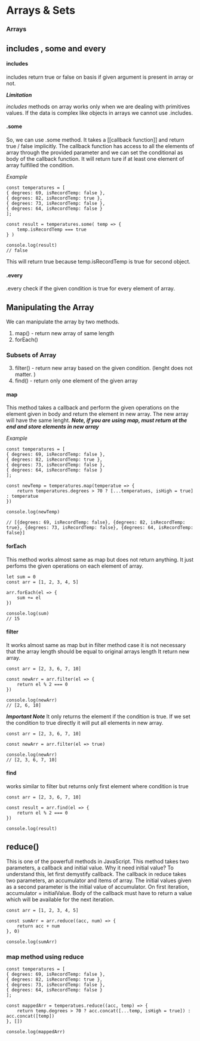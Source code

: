 # Arrays & Sets
### Arrays

## includes , some and every

#### includes
includes return true or false on basis if given argument is present in array or not.

***Limitation***

*includes* methods on array works only when we are dealing with primitives values. If the data is complex like objects in arrays we cannot use .includes.



#### .some 
So, we can use .some method. It takes a [[callback function]] and return true / false implicitly. The callback function has access to all the elements of array through the provided parameter and we can set the conditional as body of the callback function. It will return ture if at least one element of array fulfilled the condition.

*Example*

```
const temperatures = [
{ degrees: 69, isRecordTemp: false },
{ degrees: 82, isRecordTemp: true },
{ degrees: 73, isRecordTemp: false },
{ degrees: 64, isRecordTemp: false }
];

const result = temperatures.some( temp => {
	temp.isRecordTemp === true
} )

console.log(result)
// false

```

This will return true because temp.isRecordTemp is true for second object.

#### .every 
.every check if the given condition is true for every element of array.

## Manipulating the Array
We can manipulate the array by two methods.
1. map() - return new array of same length
2. forEach()

### Subsets of Array
3. filter() - return new array based on the given condition. (lenght does not matter. )
4. find() - return only one element of the given array

#### map
This method takes a callback and perform the given operations on the element given in body and return the element in new array. 
The new array will have the same lenght.
***Note, if you are using map, must return at the end and store elements in new array***

*Example*
```
const temperatures = [
{ degrees: 69, isRecordTemp: false },
{ degrees: 82, isRecordTemp: true },
{ degrees: 73, isRecordTemp: false },
{ degrees: 64, isRecordTemp: false }
];

const newTemp = temperatures.map(temperatue => {
    return temperatures.degrees > 70 ? [...temperatues, isHigh = true] : temperatue
})

console.log(newTemp)

// [{degrees: 69, isRecordTemp: false}, {degrees: 82, isRecordTemp: true}, {degrees: 73, isRecordTemp: false}, {degrees: 64, isRecordTemp: false}]

```

#### forEach
This method works almost same as map but does not return anything. It just perfoms the given operations on each element of array.

```
let sum = 0
const arr = [1, 2, 3, 4, 5]

arr.forEach(el => {
	sum += el
})

console.log(sum)
// 15
```


#### filter
It works almost same as map but in filter method case it is not necessary that the array length should be equal to original arrays length
It return new array.

```
const arr = [2, 3, 6, 7, 10]

const newArr = arr.filter(el => {
	return el % 2 === 0
})

console.log(newArr)
// [2, 6, 10]

```

***Important Note***
It only returns the element if the condition is true. If we set the condition to true directly it will put all elements in new array.

```
const arr = [2, 3, 6, 7, 10]

const newArr = arr.filter(el => true)

console.log(newArr)
// [2, 3, 6, 7, 10]
```

#### find
works similar to filter but returns only first element where condition is true

```
const arr = [2, 3, 6, 7, 10]

const result = arr.find(el => {
	return el % 2 === 0
})

console.log(result)
```

## reduce()
This is one of the powerfull methods in JavaScript.
This method takes two parameters, a callback and initial value. 
Why it need initial value?
To understand this, let first demystify callback. The callback in reduce takes two parameters, an accumulator and items of array. The initial values given as a second parameter is the initial value of accumulator. 
On first iteration, accumulator = initialValue. 
Body of the callback must have to return a value which will be available for the next iteration.


```
const arr = [1, 2, 3, 4, 5]

const sumArr = arr.reduce((acc, num) => {
	return acc + num
}, 0)

console.log(sumArr)

```

### map method using reduce

```
const temperatures = [
{ degrees: 69, isRecordTemp: false },
{ degrees: 82, isRecordTemp: true },
{ degrees: 73, isRecordTemp: false },
{ degrees: 64, isRecordTemp: false }
];

const mappedArr = temperatues.reduce((acc, temp) => {
	return temp.degrees > 70 ? acc.concat([...temp, isHigh = true]) : acc.concat([temp])
}, [])

console.log(mappedArr)


```
